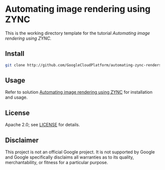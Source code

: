 # Automating image rendering using ZYNC

This is the working directory template for the tutorial _Automating image rendering using ZYNC._

## Install
```sh
git clone http://github.com/GoogleCloudPlatform/automating-zync-renders
```

## Usage

Refer to solution [Automating image rendering using ZYNC]() for installation and usage.

## License

Apache 2.0; see [LICENSE](LICENSE) for details.

## Disclaimer

This project is not an official Google project. It is not supported by Google
and Google specifically disclaims all warranties as to its quality,
merchantability, or fitness for a particular purpose.
